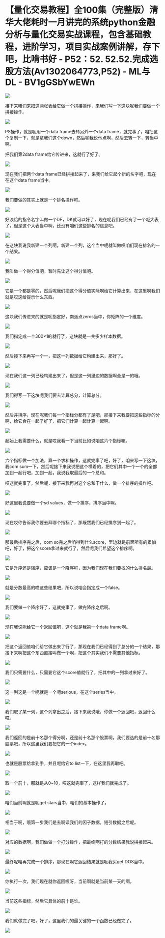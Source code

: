 # 【量化交易教程】全100集（完整版）清华大佬耗时一月讲完的系统python金融分析与量化交易实战课程，包含基础教程，进阶学习，项目实战案例讲解，存下吧，比啃书好 - P52：52. 52.52.完成选股方法(Av1302064773,P52) - ML与DL - BV1gGSbYwEWn

![](img/ee71bb64a6caddb282ab3c8b06dfef77_0.png)

接下来咱们来把这两张表给它做一个拼接操作，来我们写一下这块呢我们要做一个拼接操作。

![](img/ee71bb64a6caddb282ab3c8b06dfef77_2.png)

PS操作，就是呃用一个data frame去转另外一个data frame，就完事了，咱把这个复制一下，就是拿我们这个down，然后呢我说他点啊，然后去转一下，转当中啊。

把我们第2data frame给它传进来，这就行了好了。

![](img/ee71bb64a6caddb282ab3c8b06dfef77_4.png)

现在我们把两个data frame已经拼接起来了，来我们给它起个新的名字吧，现在在这个data frame当中。



![](img/ee71bb64a6caddb282ab3c8b06dfef77_6.png)

我们要做的其实上就是一个排名操作吧。

![](img/ee71bb64a6caddb282ab3c8b06dfef77_8.png)

好浪给的指令名字叫做一个DF，DK就可以好了，现在呢我们已经有了一个呃大表了，但是这个大表当中啊，还没有咱们这些排名的信息吧。



![](img/ee71bb64a6caddb282ab3c8b06dfef77_10.png)

在这块我说我新建一个列啊，新建一个列，这个当中呢就叫做哎咱们现在排名的一个结果。

![](img/ee71bb64a6caddb282ab3c8b06dfef77_12.png)

我叫做一个得分值吧，暂时先让这个得分值吧。

![](img/ee71bb64a6caddb282ab3c8b06dfef77_14.png)

它是一个都是零的，然后呢我们把这个得分值实际啊给它计算出来，在这里啊我们就是哎这给提示什么东西。

![](img/ee71bb64a6caddb282ab3c8b06dfef77_16.png)

这块我们传进来的就是呃指定好，南派点zeros当中，你矩阵的一个维度。

![](img/ee71bb64a6caddb282ab3c8b06dfef77_18.png)

我们指定成一个300×1的就行了，这块就是一共多少样本数据。

![](img/ee71bb64a6caddb282ab3c8b06dfef77_20.png)

然后接下来再写一个一，把这一列数据给它构建出来，那好了。

![](img/ee71bb64a6caddb282ab3c8b06dfef77_22.png)

现在我们这一列已经构建出来了，但是这一列里边的数据啊全是一的哦。

![](img/ee71bb64a6caddb282ab3c8b06dfef77_24.png)

我们得写一下这块呢我们要去计算总分，计算总分。

![](img/ee71bb64a6caddb282ab3c8b06dfef77_26.png)

然后并排序，现在呢我们每一个指标分都有了是吧，那接下来我要把这些指标的分啊，给它合在一起了好了，把它们计算一起计算一起啊。



![](img/ee71bb64a6caddb282ab3c8b06dfef77_28.png)

起始上我需要什么，就是哎我看一下当前比如说咱这六个指标嘛。

![](img/ee71bb64a6caddb282ab3c8b06dfef77_30.png)

六个指标做一个加法，算一个求和操作，这就完事了吧，好了，咱来写一下这块，我com sum一下，然后呢接下来我说把这个横着的，把它们其中一个一个的全部加到一起行吧，加到一起，我说我取最后的一个总和。

哎这就完事了，然后呢，接下来我再对这个总和干什么，做一个排序的操作吧。

![](img/ee71bb64a6caddb282ab3c8b06dfef77_32.png)

好这里我说要做一个sd values，做一个排序，排序当中啊。

![](img/ee71bb64a6caddb282ab3c8b06dfef77_34.png)

现在哎你告诉我你要去拜哪个指标了，那既然我们已经排序到一起了。

![](img/ee71bb64a6caddb282ab3c8b06dfef77_36.png)

那最后排序完之后，com so完之后咱得到什么score，里边就是前面所有的累加吧，好了，把这个score拿过来就行了，然后呢我们希望这个排序啊。



![](img/ee71bb64a6caddb282ab3c8b06dfef77_38.png)

它是升序还是降序，应该是一个降序吧，因为我们现在我们要找的什么排名最。

![](img/ee71bb64a6caddb282ab3c8b06dfef77_40.png)

就是分数最高的哎这些结果吧，所以说咱会指定成一个false。

![](img/ee71bb64a6caddb282ab3c8b06dfef77_42.png)

我们要做一个降序好了，这就完事了，做完降序之后啊。

![](img/ee71bb64a6caddb282ab3c8b06dfef77_44.png)

现在我说呃给它一个返回值吧，这个就是我第一个data frame啊。

![](img/ee71bb64a6caddb282ab3c8b06dfef77_46.png)

把这个返回值咱们给它做出来了行了，那现在我们已经得到了总分的一个结果，那接下来啊把这个东西直接叫做一个啊，把这个其实我们不需要其他指标。



![](img/ee71bb64a6caddb282ab3c8b06dfef77_48.png)

我们只需要什么，只需要它这个score值就行了，把其中的一列拿过来好了。

![](img/ee71bb64a6caddb282ab3c8b06dfef77_50.png)

这一列这是一个呃就是一个呃serious，在这个series当中。

![](img/ee71bb64a6caddb282ab3c8b06dfef77_52.png)

我们取了某一列，这个列拿出之后，接下来我说哦，你做一个返回吧，返回什么哎。

![](img/ee71bb64a6caddb282ab3c8b06dfef77_54.png)

我们返回的是前十名那个得分啊，还是前十名那个股票啊，我们要选的是前十名那股票吧，所以这里我们要把它的一个index。



![](img/ee71bb64a6caddb282ab3c8b06dfef77_56.png)

也就是股票给拿到手，并且呢给它to list一下，在这里我再取吧。

![](img/ee71bb64a6caddb282ab3c8b06dfef77_58.png)

取一个前十，那就是从0~10，哎这就完事了，这样我们就完成了。

![](img/ee71bb64a6caddb282ab3c8b06dfef77_60.png)

咱们当前啊就是呃get stars当中，咱们的基本操作了。

![](img/ee71bb64a6caddb282ab3c8b06dfef77_62.png)

相当于啊，哦第一步我们是去啊读我们的因子数据，短引数据之后呢。

![](img/ee71bb64a6caddb282ab3c8b06dfef77_64.png)

对应的数据啊，我们做做一个打分操作，把最终啊打的分数结果我说拼接起来。

![](img/ee71bb64a6caddb282ab3c8b06dfef77_66.png)

最终呢咱再完成一个排序，那现在啊它返回结果就是呃我买get DOS当中。

![](img/ee71bb64a6caddb282ab3c8b06dfef77_68.png)

你执行一次，我们现在就你返回哎呀，当前啊就是当前某一天的啊。

![](img/ee71bb64a6caddb282ab3c8b06dfef77_70.png)

当前这些指标，然后它具体的前十是谁。

![](img/ee71bb64a6caddb282ab3c8b06dfef77_72.png)

我们就做完了吧，好了，这里我们的最关键的一个函数已经做完了。

![](img/ee71bb64a6caddb282ab3c8b06dfef77_74.png)